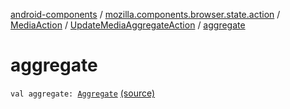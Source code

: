 [android-components](../../../index.md) / [mozilla.components.browser.state.action](../../index.md) / [MediaAction](../index.md) / [UpdateMediaAggregateAction](index.md) / [aggregate](./aggregate.md)

# aggregate

`val aggregate: `[`Aggregate`](../../../mozilla.components.browser.state.state/-media-state/-aggregate/index.md) [(source)](https://github.com/mozilla-mobile/android-components/blob/master/components/browser/state/src/main/java/mozilla/components/browser/state/action/BrowserAction.kt#L548)